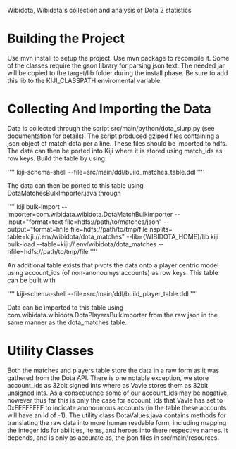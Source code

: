 Wibidota, Wibidata's collection and analysis of Dota 2 statistics

Building the Project
==========
Use mvn install to setup the project. Use mvn package to recompile it. Some of the classes require the gson library for parsing json text. The needed jar will be copied to the target/lib folder during the install phase. Be sure to add this lib to the KIJI_CLASSPATH enviromental variable.

Collecting And Importing the Data
===============
Data is collected through the script src/main/python/dota_slurp.py (see documentation for details). The script produced gziped files containing a json object of match data per a line. These files should be imported to hdfs. The data can then be ported into Kiji where it is stored using match_ids as row keys. Build the table by using:

''''
kiji-schema-shell --file=src/main/ddl/build_matches_table.ddl 
''''

The data can then be ported to this table using DotaMatchesBulkImporter.java through

''''
kiji bulk-import --importer=com.wibidata.wibidota.DotaMatchBulkImporter --input="format=text file=hdfs://path/to/matches/json" --output="format=hfile file=hdfs://path/to/tmp/file nsplits=<nsplits> table=kiji://.env/wibidota/dota_matches" --lib={WIBIDOTA_HOME}/lib
kiji bulk-load --table=kiji://.env/wibidota/dota_matches --hfile=hdfs://path/to/tmp/file
''''

An additional table exists that pivots the data onto a player centric model using account_ids (of non-anonoumys accounts) as row keys. This table can be built with

''''
kiji-schema-shell --file=src/main/ddl/build_player_table.ddl
''''

Data can be imported to this table using com.wibidata.wibidota.DotaPlayersBulkImporter from the raw json in the same manner as the dota_matches table. 

Utility Classes
============
Both the matches and players table store the data in a raw form as it was gathered from the Dota API. There is one notable exception, we store account_ids as 32bit signed ints where as Vavle stores them as 32bit unsigned ints. As a consequence some of our account_ids may be negative, however thus far this is only the case for account_ids that Vavle has set to 0xFFFFFFFF to indicate anonoumous accounts (in the table these accounts will have an id of -1). The utility class DotaValues.java contains methods for translating the raw data into more human readable form, including mapping the integer ids for abilities, items, and heroes into there respective names. It depends, and is only as accurate as, the json files in src/main/resources.



